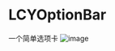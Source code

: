 # LCYOptionBar
一个简单选项卡
![image](https://github.com/19940524/LCYOptionBar/blob/master/designSketch.gif )   
